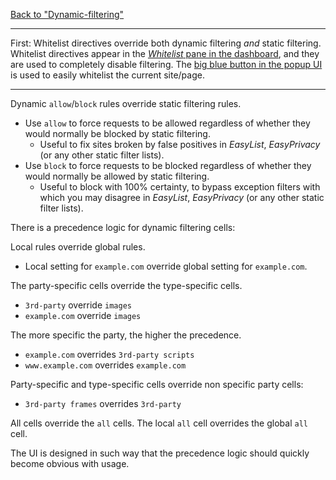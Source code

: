[Back to "Dynamic-filtering"](https://github.com/gorhill/uBlock/wiki/Dynamic-filtering)

***

First: Whitelist directives override both dynamic filtering _and_ static filtering. Whitelist directives appear in the [_Whitelist_ pane in the dashboard](https://github.com/gorhill/uBlock/wiki/How-to-whitelist-a-web-site), and they are used to completely disable filtering. The [big blue button in the popup UI](https://github.com/gorhill/uBlock/wiki/Quick-guide:-popup-user-interface#the-large-power-button) is used to easily whitelist the current site/page.

***

Dynamic `allow`/`block` rules override static filtering rules.
- Use `allow` to force requests to be allowed regardless of whether they would normally be blocked by static filtering.
    - Useful to fix sites broken by false positives in _EasyList_, _EasyPrivacy_ (or any other static filter lists).
- Use `block` to force requests to be blocked regardless of whether they would normally be allowed by static filtering.
    - Useful to block with 100% certainty, to bypass exception filters with which you may disagree in _EasyList_, _EasyPrivacy_ (or any other static filter lists).

There is a precedence logic for dynamic filtering cells:

Local rules override global rules.
- Local setting for `example.com` override global setting for `example.com`.

The party-specific cells override the type-specific cells.
- `3rd-party` override `images`
- `example.com` override `images`

The more specific the party, the higher the precedence.
- `example.com` overrides `3rd-party scripts`
- `www.example.com` overrides `example.com`

Party-specific and type-specific cells override non specific party cells:
- `3rd-party frames` overrides `3rd-party`

All cells override the `all` cells. The local `all` cell overrides the global `all` cell.

The UI is designed in such way that the precedence logic should quickly become obvious with usage.